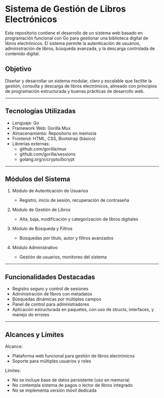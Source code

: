 # Sistema de Gestión de Libros Electrónicos

Este repositorio contiene el desarrollo de un sistema web basado en programación funcional con Go para gestionar una biblioteca digital de libros electrónicos. El sistema permite la autenticación de usuarios, administración de libros, búsqueda avanzada, y la descarga controlada de contenido digital.

## Objetivo

Diseñar y desarrollar un sistema modular, claro y escalable que facilite la gestión, consulta y descarga de libros electrónicos, alineado con principios de programación estructurada y buenas prácticas de desarrollo web.

---

## Tecnologías Utilizadas

- Lenguaje: Go
- Framework Web: Gorilla Mux
- Almacenamiento: Repositorio en memoria
- Frontend: HTML, CSS, Bootstrap (básico)
- Librerías externas:
  - github.com/gorilla/mux
  - github.com/gorilla/sessions
  - golang.org/x/crypto/bcrypt

---

## Módulos del Sistema

1. Módulo de Autenticación de Usuarios
   - Registro, inicio de sesión, recuperación de contraseña

2. Módulo de Gestión de Libros
   - Alta, baja, modificación y categorización de libros digitales

3. Módulo de Búsqueda y Filtros
   - Búsquedas por título, autor y filtros avanzados

4. Módulo Administrativo
   - Gestión de usuarios, monitoreo del sistema

---

## Funcionalidades Destacadas

- Registro seguro y control de sesiones
- Administración de libros con metadatos
- Búsquedas dinámicas por múltiples campos
- Panel de control para administradores
- Aplicación estructurada en paquetes, con uso de structs, interfaces, y manejo de errores

---

## Alcances y Límites

Alcance:
- Plataforma web funcional para gestión de libros electrónicos
- Soporte para múltiples usuarios y roles

Límites:
- No se incluye base de datos persistente (uso en memoria)
- No contempla sistema de pagos o lector de libros integrado
- No se implementa versión móvil dedicada
